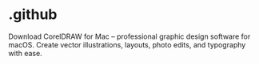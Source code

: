 # .github
Download CorelDRAW for Mac – professional graphic design software for macOS. Create vector illustrations, layouts, photo edits, and typography with ease.
